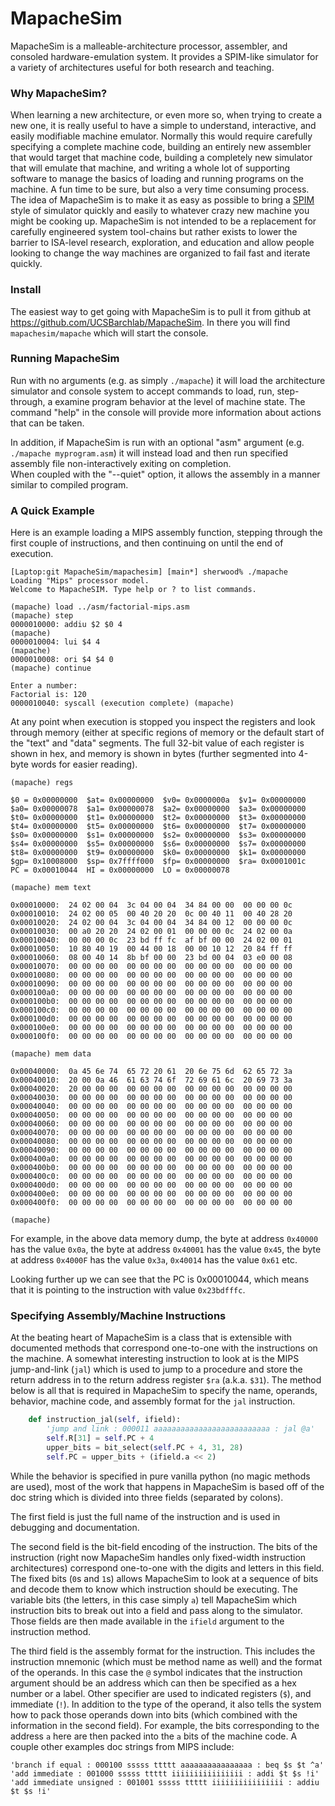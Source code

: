 MapacheSim
==========

MapacheSim is a malleable-architecture processor, assembler, and consoled hardware-emulation system.
It provides a SPIM-like simulator for a variety of architectures useful for both research and teaching.

### Why MapacheSim?

When learning a new architecture, or even more so, when trying to create a new one, it is really useful
to have a simple to understand, interactive, and easily modifiable machine emulator. 
Normally this would require carefully specifying a complete machine code, building an entirely
new assembler that would target that machine code, building a completely new simulator that will emulate that
machine, and writing a whole lot of supporting software to manage the basics of loading and running programs
on the machine. A fun time to be sure, but also a very time consuming process. The idea of MapacheSim is to make it as easy
as possible to bring a [SPIM](http://old.disco.unimib.it/architettura1/arch04/laboratorio/spim/cod-appa.pdf)
style of simulator quickly and easily to whatever crazy new machine you might be cooking up.  MapacheSim
is not intended to be a replacement for carefully engineered system tool-chains but rather exists to lower the
barrier to ISA-level research, exploration, and education and allow people looking to change the way machines are
organized to fail fast and iterate quickly.  

### Install

The easiest way to get going with MapacheSim is to pull it from github at 
https://github.com/UCSBarchlab/MapacheSim.  In there you will find `mapachesim/mapache` which will 
start the console.

### Running MapacheSim

Run with no arguments (e.g. as simply `./mapache`) it will load the architecture simulator and 
console system to accept commands to load, run, step-through, a examine program behavior at the 
level of machine state.  The command "help" in the console will provide more information about 
actions that can be taken. 

In addition, if MapacheSim is run with an optional "asm" argument (e.g. `./mapache myprogram.asm`) 
it will instead load and then run specified assembly file non-interactively exiting on completion.  
When coupled with the "--quiet" option, it allows the assembly in a manner similar to compiled 
program.

### A Quick Example

Here is an example loading a MIPS assembly function, stepping through the first couple of 
instructions, and then continuing on until the end of execution.

```
[Laptop:git MapacheSim/mapachesim] [main*] sherwood% ./mapache 
Loading "Mips" processor model.
Welcome to MapacheSIM. Type help or ? to list commands.

(mapache) load ../asm/factorial-mips.asm
(mapache) step
0000010000: addiu $2 $0 4 
(mapache) 
0000010004: lui $4 4 
(mapache) 
0000010008: ori $4 $4 0 
(mapache) continue

Enter a number: 
Factorial is: 120 
0000010040: syscall (execution complete) (mapache)
```

At any point when execution is stopped you inspect the registers and look through memory (either 
at specific regions of memory or the default start of the "text" and "data" segments.  The full 
32-bit value of each register is shown in hex, and memory is shown in bytes (further segmented 
into 4-byte words for easier reading).

```
(mapache) regs

$0 = 0x00000000  $at= 0x00000000  $v0= 0x0000000a  $v1= 0x00000000
$a0= 0x00000078  $a1= 0x00000078  $a2= 0x00000000  $a3= 0x00000000
$t0= 0x00000000  $t1= 0x00000000  $t2= 0x00000000  $t3= 0x00000000
$t4= 0x00000000  $t5= 0x00000000  $t6= 0x00000000  $t7= 0x00000000
$s0= 0x00000000  $s1= 0x00000000  $s2= 0x00000000  $s3= 0x00000000
$s4= 0x00000000  $s5= 0x00000000  $s6= 0x00000000  $s7= 0x00000000
$t8= 0x00000000  $t9= 0x00000000  $k0= 0x00000000  $k1= 0x00000000
$gp= 0x10008000  $sp= 0x7ffff000  $fp= 0x00000000  $ra= 0x0001001c
PC = 0x00010044  HI = 0x00000000  LO = 0x00000078

(mapache) mem text

0x00010000:  24 02 00 04  3c 04 00 04  34 84 00 00  00 00 00 0c
0x00010010:  24 02 00 05  00 40 20 20  0c 00 40 11  00 40 28 20
0x00010020:  24 02 00 04  3c 04 00 04  34 84 00 12  00 00 00 0c
0x00010030:  00 a0 20 20  24 02 00 01  00 00 00 0c  24 02 00 0a
0x00010040:  00 00 00 0c  23 bd ff fc  af bf 00 00  24 02 00 01
0x00010050:  10 80 40 19  00 44 00 18  00 00 10 12  20 84 ff ff
0x00010060:  08 00 40 14  8b bf 00 00  23 bd 00 04  03 e0 00 08
0x00010070:  00 00 00 00  00 00 00 00  00 00 00 00  00 00 00 00
0x00010080:  00 00 00 00  00 00 00 00  00 00 00 00  00 00 00 00
0x00010090:  00 00 00 00  00 00 00 00  00 00 00 00  00 00 00 00
0x000100a0:  00 00 00 00  00 00 00 00  00 00 00 00  00 00 00 00
0x000100b0:  00 00 00 00  00 00 00 00  00 00 00 00  00 00 00 00
0x000100c0:  00 00 00 00  00 00 00 00  00 00 00 00  00 00 00 00
0x000100d0:  00 00 00 00  00 00 00 00  00 00 00 00  00 00 00 00
0x000100e0:  00 00 00 00  00 00 00 00  00 00 00 00  00 00 00 00
0x000100f0:  00 00 00 00  00 00 00 00  00 00 00 00  00 00 00 00

(mapache) mem data

0x00040000:  0a 45 6e 74  65 72 20 61  20 6e 75 6d  62 65 72 3a
0x00040010:  20 00 0a 46  61 63 74 6f  72 69 61 6c  20 69 73 3a
0x00040020:  20 00 00 00  00 00 00 00  00 00 00 00  00 00 00 00
0x00040030:  00 00 00 00  00 00 00 00  00 00 00 00  00 00 00 00
0x00040040:  00 00 00 00  00 00 00 00  00 00 00 00  00 00 00 00
0x00040050:  00 00 00 00  00 00 00 00  00 00 00 00  00 00 00 00
0x00040060:  00 00 00 00  00 00 00 00  00 00 00 00  00 00 00 00
0x00040070:  00 00 00 00  00 00 00 00  00 00 00 00  00 00 00 00
0x00040080:  00 00 00 00  00 00 00 00  00 00 00 00  00 00 00 00
0x00040090:  00 00 00 00  00 00 00 00  00 00 00 00  00 00 00 00
0x000400a0:  00 00 00 00  00 00 00 00  00 00 00 00  00 00 00 00
0x000400b0:  00 00 00 00  00 00 00 00  00 00 00 00  00 00 00 00
0x000400c0:  00 00 00 00  00 00 00 00  00 00 00 00  00 00 00 00
0x000400d0:  00 00 00 00  00 00 00 00  00 00 00 00  00 00 00 00
0x000400e0:  00 00 00 00  00 00 00 00  00 00 00 00  00 00 00 00
0x000400f0:  00 00 00 00  00 00 00 00  00 00 00 00  00 00 00 00

(mapache) 
```

For example, in the above data memory dump, the byte at address `0x40000` has the value `0x0a`, 
the byte at address `0x40001` has the value `0x45`, the byte at address `0x4000F` has the value 
`0x3a`, `0x40014` has the value `0x61` etc.  

Looking further up we can see that the PC is 0x00010044, which means that it is pointing to the 
instruction with value `0x23bdfffc`.

### Specifying Assembly/Machine Instructions

At the beating heart of MapacheSim is a class that is extensible with documented methods that
correspond one-to-one with the instructions on the machine.  A somewhat interesting instruction
to look at is the MIPS jump-and-link (`jal`) which is used to jump to a procedure and store
the return address in to the return address register `$ra` (a.k.a. `$31`).  The method below
is all that is required in MapacheSim to specify the name, operands, behavior, machine code, and
assembly format for the `jal` instruction.

```python
    def instruction_jal(self, ifield):
        'jump and link : 000011 aaaaaaaaaaaaaaaaaaaaaaaaaa : jal @a'
        self.R[31] = self.PC + 4
        upper_bits = bit_select(self.PC + 4, 31, 28)
        self.PC = upper_bits + (ifield.a << 2)
```

While the behavior is specified in pure vanilla python (no magic methods are used), 
most of the work that happens in MapacheSim is based off of the doc string which is
divided into three fields (separated by colons).  

The first field is just the full name
of the instruction and is used in debugging and documentation.  

The second field is the bit-field encoding of the instruction.  The bits of the
instruction (right now MapacheSim handles only fixed-width instruction architectures) correspond one-to-one
with the digits and letters in this field.  The fixed bits (`0`s and `1`s) allows MapacheSim to
look at a sequence of bits and decode them to know which instruction should be executing.  The 
variable bits (the letters, in this case simply `a`) tell MapacheSim which instruction bits to 
break out into a field and pass along to the simulator.  Those fields are then made
available in the `ifield` argument to the instruction method.

The third field is the assembly format for the instruction.  This includes the
instruction mnemonic (which must be method name as well) and the format of the 
operands.  In this case the `@` symbol indicates that the instruction argument
should be an address which can then be specified as a hex number or a label.
Other specifier are used to indicated registers (`$`), and immediate (`!`).
In addition to the type of the operand, it also tells the system how to pack
those operands down into bits (which combined with the information in the second field).
For example, the bits corresponding to the address `a` here are then packed
into the `a` bits of the machine code.  A couple other examples doc strings
from MIPS include:

```
'branch if equal : 000100 sssss ttttt aaaaaaaaaaaaaaaa : beq $s $t ^a'
'add immediate : 001000 sssss ttttt iiiiiiiiiiiiiiii : addi $t $s !i'
'add immediate unsigned : 001001 sssss ttttt iiiiiiiiiiiiiiii : addiu $t $s !i'
```


